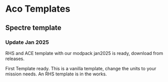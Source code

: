 # Aco Templates 

## Spectre template

### Update Jan 2025
RHS and ACE template with our modpack jan2025 is ready, download from releases.

First Template ready. This is a vanilla template, change the units to your mission needs. An RHS template is in the works.

